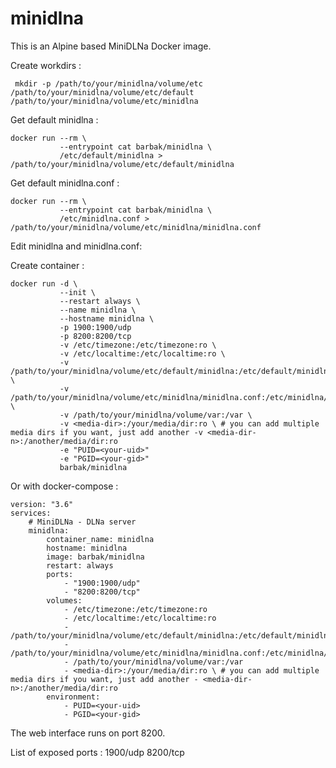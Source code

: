 # minidlna

This is an Alpine based MiniDLNa Docker image.

Create workdirs :

     mkdir -p /path/to/your/minidlna/volume/etc /path/to/your/minidlna/volume/etc/default /path/to/your/minidlna/volume/etc/minidlna

Get default minidlna :

    docker run --rm \
               --entrypoint cat barbak/minidlna \
               /etc/default/minidlna > /path/to/your/minidlna/volume/etc/default/minidlna

Get default minidlna.conf :

    docker run --rm \
               --entrypoint cat barbak/minidlna \
               /etc/minidlna.conf > /path/to/your/minidlna/volume/etc/minidlna/minidlna.conf

Edit minidlna and minidlna.conf:

Create container :

    docker run -d \
               --init \
               --restart always \
               --name minidlna \
               --hostname minidlna \
               -p 1900:1900/udp
               -p 8200:8200/tcp
               -v /etc/timezone:/etc/timezone:ro \
               -v /etc/localtime:/etc/localtime:ro \
               -v /path/to/your/minidlna/volume/etc/default/minidlna:/etc/default/minidlna \
               -v /path/to/your/minidlna/volume/etc/minidlna/minidlna.conf:/etc/minidlna/minidlna.conf \
               -v /path/to/your/minidlna/volume/var:/var \
               -v <media-dir>:/your/media/dir:ro \ # you can add multiple media dirs if you want, just add another -v <media-dir-n>:/another/media/dir:ro
               -e "PUID=<your-uid>"
               -e "PGID=<your-gid>"
               barbak/minidlna

Or with docker-compose :

    version: "3.6"
    services:
        # MiniDLNa - DLNa server
        minidlna:
            container_name: minidlna
            hostname: minidlna
            image: barbak/minidlna
            restart: always
            ports:
                - "1900:1900/udp"
                - "8200:8200/tcp"
            volumes:
                - /etc/timezone:/etc/timezone:ro
                - /etc/localtime:/etc/localtime:ro
                - /path/to/your/minidlna/volume/etc/default/minidlna:/etc/default/minidlna
                - /path/to/your/minidlna/volume/etc/minidlna/minidlna.conf:/etc/minidlna/minidlna.conf
                - /path/to/your/minidlna/volume/var:/var
                - <media-dir>:/your/media/dir:ro \ # you can add multiple media dirs if you want, just add another - <media-dir-n>:/another/media/dir:ro
            environment:
                - PUID=<your-uid>
                - PGID=<your-gid>

The web interface runs on port 8200.

List of exposed ports : 1900/udp 8200/tcp
